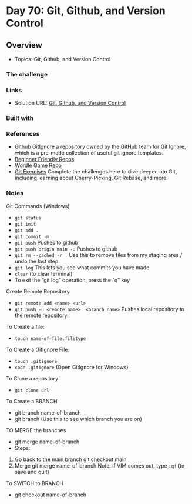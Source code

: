# Day 70: Git, Github, and Version Control

## Overview

- Topics: Git, Github, and Version Control 

### The challenge

 

### Links

- Solution URL: [Git, Github, and Version Control](https://github.com/Mikerniker/100_Days_of_Python/tree/main/Day70)

### Built with



### References
- [Github GitIgnore](github.com/gitHub/gitignore) a repository owned by the GitHub team for Git Ignore, which is a pre-made collection of useful git ignore templates.
- [Beginner Friendly Repos](https://github.com/MunGell/awesome-for-beginners)
- [Wordle Game Repo](https://github.com/ritik48/Wordle-Game)
- [Git Exercises](https://learngitbranching.js.org/) Complete the challenges here to dive deeper into Git, including learning about Cherry-Picking, Git Rebase, and more. 

### Notes
Git Commands (Windows)
- ```git status```
- ```git init```
- ```git add .```
- ```git commit -m```
- ```git push```  Pushes to github
- ```git push origin main -u```  Pushes to github
- ```git rm --cached -r .```  Use this to remove files from my staging area / undo the last step. 
- ```git log```  This lets you see what commits you have made
- ```clear``` (to clear terminal)
- To exit the “git log” operation, press the “q” key

Create Remote Repository
- ```git remote add <name> <url>```
- ```git push -u <remote name>  <branch name>```  Pushes local repository to the remote repository. 

To Create a file:
- ```touch name-of-file.filetype```

To Create a GitIgnore File:
- ```touch .gitignore```
- ```code .gitignore```  (Open GitIgnore for Windows)

To Clone a repository
  - ```git clone url```

To Create a BRANCH
- git branch name-of-branch
- git branch (Use this to see which branch you are on)

TO MERGE the branches
- git merge name-of-branch
- Steps:
1. Go back to the main branch
git checkout main
2. Merge
git merge name-of-branch
Note: if VIM comes out, type ```:q!```  (to save and quit)

To SWITCH to BRANCH
- git checkout name-of-branch